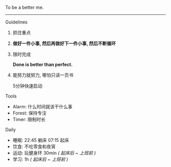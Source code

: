 To be a better me.

---

Guidelines

1.  抓住重点

1.  **做好一件小事, 然后再做好下一件小事, 然后不断循环**

1.  限时完成

    **Done is better than perfect.**

1.  能努力就努力, 哪怕只读一页书

    5分钟快速启动

Tools

- Alarm: 什么时间就该干什么事
- Forest: 保持专注
- Timer: 限制时长

Daily

- 睡眠: 22:45 躺床 07:15 起床
- 饮食: 不吃零食和夜宵
- 运动: 玩健身环 30min _( 起床后 ~ 上班前 )_
- 学习: 1h _( 起床后 ~ 上班前 )_
